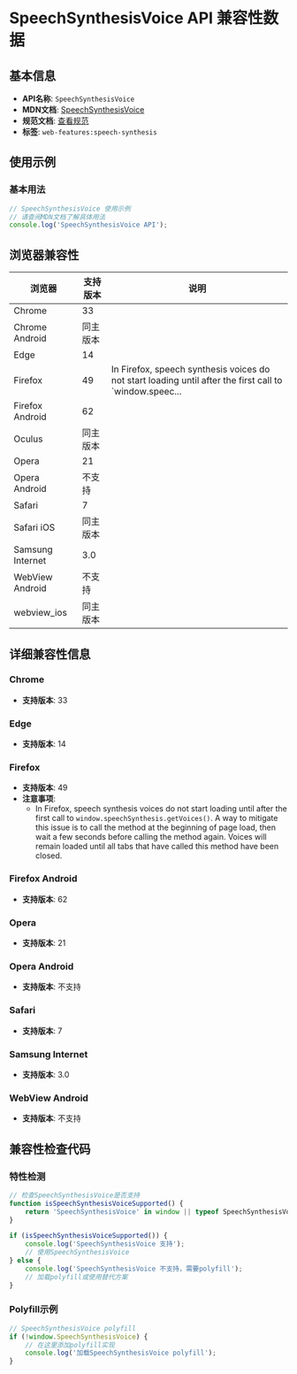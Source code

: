 # SpeechSynthesisVoice API 兼容性数据

## 基本信息

- **API名称**: `SpeechSynthesisVoice`
- **MDN文档**: [SpeechSynthesisVoice](https://developer.mozilla.org/docs/Web/API/SpeechSynthesisVoice)
- **规范文档**: [查看规范](https://webaudio.github.io/web-speech-api/#speechsynthesisvoice)
- **标签**: `web-features:speech-synthesis`

## 使用示例

### 基本用法

```javascript
// SpeechSynthesisVoice 使用示例
// 请查阅MDN文档了解具体用法
console.log('SpeechSynthesisVoice API');
```

## 浏览器兼容性

| 浏览器 | 支持版本 | 说明 |
|--------|----------|------|
| Chrome | 33 |  |
| Chrome Android | 同主版本 |  |
| Edge | 14 |  |
| Firefox | 49 | In Firefox, speech synthesis voices do not start loading until after the first call to `window.speec... |
| Firefox Android | 62 |  |
| Oculus | 同主版本 |  |
| Opera | 21 |  |
| Opera Android | 不支持 |  |
| Safari | 7 |  |
| Safari iOS | 同主版本 |  |
| Samsung Internet | 3.0 |  |
| WebView Android | 不支持 |  |
| webview_ios | 同主版本 |  |

## 详细兼容性信息

### Chrome

- **支持版本**: 33

### Edge

- **支持版本**: 14

### Firefox

- **支持版本**: 49
- **注意事项**:
  - In Firefox, speech synthesis voices do not start loading until after the first call to `window.speechSynthesis.getVoices()`. A way to mitigate this issue is to call the method at the beginning of page load, then wait a few seconds before calling the method again. Voices will remain loaded until all tabs that have called this method have been closed.

### Firefox Android

- **支持版本**: 62

### Opera

- **支持版本**: 21

### Opera Android

- **支持版本**: 不支持

### Safari

- **支持版本**: 7

### Samsung Internet

- **支持版本**: 3.0

### WebView Android

- **支持版本**: 不支持

## 兼容性检查代码

### 特性检测

```javascript
// 检查SpeechSynthesisVoice是否支持
function isSpeechSynthesisVoiceSupported() {
    return 'SpeechSynthesisVoice' in window || typeof SpeechSynthesisVoice !== 'undefined';
}

if (isSpeechSynthesisVoiceSupported()) {
    console.log('SpeechSynthesisVoice 支持');
    // 使用SpeechSynthesisVoice
} else {
    console.log('SpeechSynthesisVoice 不支持，需要polyfill');
    // 加载polyfill或使用替代方案
}
```

### Polyfill示例

```javascript
// SpeechSynthesisVoice polyfill
if (!window.SpeechSynthesisVoice) {
    // 在这里添加polyfill实现
    console.log('加载SpeechSynthesisVoice polyfill');
}
```

